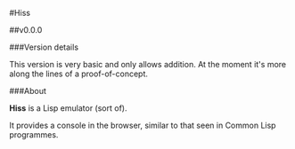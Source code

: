 #Hiss

##v0.0.0

###Version details

This version is very basic and only allows addition. At the moment it's more along the lines of a proof-of-concept.

###About

**Hiss** is a Lisp emulator (sort of).

It provides a console in the browser, similar to that seen in Common Lisp programmes.